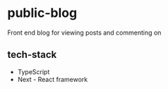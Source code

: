 # public-blog
Front end blog for viewing posts and commenting on

## tech-stack

- TypeScript
- Next - React framework